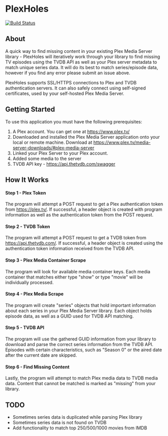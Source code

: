 # PlexHoles

[![Build Status](https://travis-ci.org/lemker/PlexHoles.svg?branch=master)](https://travis-ci.org/lemker/PlexHoles)

## About
A quick way to find missing content in your existing Plex Media Server library - 
PlexHoles will iteratively work through your library to find missing TV episodes using the TVDB API as well as your Plex server metadata to match unique series data.
It will do its best to match series/episode data, however if you find any error please submit an issue above.

PlexHoles supports SSL/HTTPS connections to Plex and TVDB authentication servers. It can also safely connect using self-signed certificates, used by your self-hosted Plex Media Server.

## Getting Started
To use this application you must have the following prerequisites:
1) A Plex account. You can get one at https://www.plex.tv/
2) Downloaded and installed the Plex Media Server application onto your local or remote machine. Download at https://www.plex.tv/media-server-downloads/#plex-media-server 
3) Linked your Plex Server to your Plex account.
4) Added some media to the server
5) TVDB API key - https://api.thetvdb.com/swagger

## How It Works
#### Step 1 - Plex Token
The program will attempt a POST request to get a Plex authentication token from https://plex.tv/. If successful, a header object is created with program information as well as the authentication token from the POST request.

#### Step 2 - TVDB Token
The program will attempt a POST request to get a TVDB token from https://api.thetvdb.com/. If successful, a header object is created using the authentication token information received from the TVDB API. 

#### Step 3 - Plex Media Container Scrape
The program will look for available media container keys. Each media container that matches either type "show" or type "movie" will be individually processed.

#### Step 4 - Plex Media Scrape
The program will create "series" objects that hold important information about each series in your Plex Media Server library. Each object holds episode data, as well as a GUID used for TVDB API matching.

#### Step 5 - TVDB API
The program will use the gathered GUID information from your library to download and parse the correct series information from the TVDB API. Episodes with certain characteristics, such as "Season 0" or the aired date after the current date are skipped.

#### Step 6 - Find Missing Content
Lastly, the program will attempt to match Plex media data to TVDB media data. Content that cannot be matched is marked as "missing" from your library.

## TODO
- Sometimes series data is duplicated while parsing Plex library
- Sometimes series data is not found on TVDB
- Add functionality to match top 250/500/1000 movies from IMDB